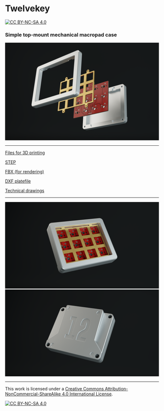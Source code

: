 # Twelvekey

[![CC BY-NC-SA 4.0][cc-by-nc-sa-shield]][cc-by-nc-sa]

### Simple top-mount mechanical macropad case

<img src="render_exploded.png" alt="render" width="800"/>

---

[Files for 3D printing](print/)

[STEP](twelvekey.step)

[FBX (for rendering)](twelvekey.fbx)

[DXF platefile](twelvekey_plate.dxf)

[Technical drawings](twelvekey_drawing.pdf)

---

<img src="render_front.png" alt="render" width="800"/>
<img src="render_back.png" alt="render" width="800"/>

---

This work is licensed under a
[Creative Commons Attribution-NonCommercial-ShareAlike 4.0 International License][cc-by-nc-sa].

[![CC BY-NC-SA 4.0][cc-by-nc-sa-image]][cc-by-nc-sa]

[cc-by-nc-sa]: http://creativecommons.org/licenses/by-nc-sa/4.0/
[cc-by-nc-sa-image]: https://licensebuttons.net/l/by-nc-sa/4.0/88x31.png
[cc-by-nc-sa-shield]: https://img.shields.io/badge/License-CC%20BY--NC--SA%204.0-lightgrey.svg
